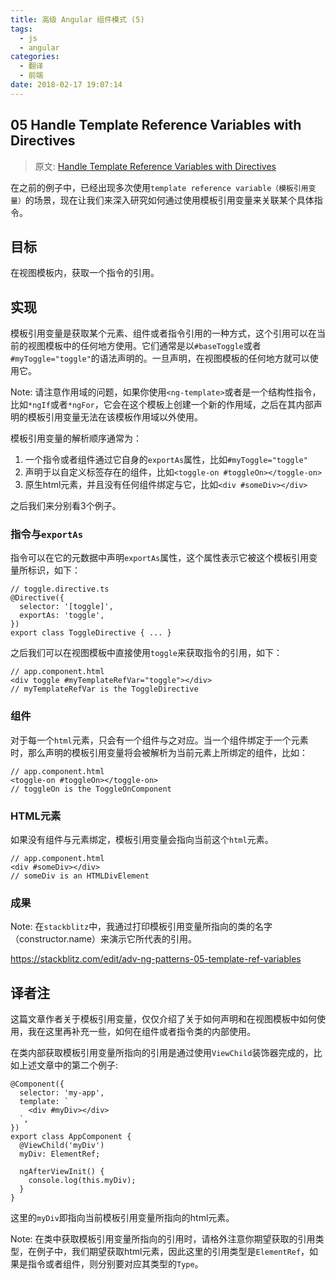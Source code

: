 ```yaml
---
title: 高级 Angular 组件模式 (5)
tags:
  - js
  - angular
categories: 
  - 翻译
  - 前端
date: 2018-02-17 19:07:14
---
```



## 05 Handle Template Reference Variables with Directives

> 原文: [Handle Template Reference Variables with Directives](https://blog.angularindepth.com/handle-template-reference-variables-with-directives-223081bc70c2)

在之前的例子中，已经出现多次使用``template reference variable（模板引用变量）``的场景，现在让我们来深入研究如何通过使用模板引用变量来关联某个具体指令。

## 目标
在视图模板内，获取一个指令的引用。

## 实现
模板引用变量是获取某个元素、组件或者指令引用的一种方式，这个引用可以在当前的视图模板中的任何地方使用。它们通常是以``#baseToggle``或者``#myToggle="toggle"``的语法声明的。一旦声明，在视图模板的任何地方就可以使用它。

Note: 请注意作用域的问题，如果你使用``<ng-template>``或者是一个结构性指令，比如``*ngIf``或者``*ngFor``，它会在这个模板上创建一个新的作用域，之后在其内部声明的模板引用变量无法在该模板作用域以外使用。

模板引用变量的解析顺序通常为：
1. 一个指令或者组件通过它自身的``exportAs``属性，比如``#myToggle="toggle"``
2. 声明于以自定义标签存在的组件，比如``<toggle-on #toggleOn></toggle-on>``
3. 原生html元素，并且没有任何组件绑定与它，比如``<div #someDiv></div>``

之后我们来分别看3个例子。

### 指令与``exportAs``
指令可以在它的元数据中声明``exportAs``属性，这个属性表示它被这个模板引用变量所标识，如下：
```
// toggle.directive.ts
@Directive({
  selector: '[toggle]',
  exportAs: 'toggle',
})
export class ToggleDirective { ... }
```

之后我们可以在视图模板中直接使用``toggle``来获取指令的引用，如下：
```
// app.component.html
<div toggle #myTemplateRefVar="toggle"></div>
// myTemplateRefVar is the ToggleDirective
```

### 组件
对于每一个``html``元素，只会有一个组件与之对应。当一个组件绑定于一个元素时，那么声明的模板引用变量将会被解析为当前元素上所绑定的组件，比如：
```
// app.component.html
<toggle-on #toggleOn></toggle-on>
// toggleOn is the ToggleOnComponent
```

### HTML元素
如果没有组件与元素绑定，模板引用变量会指向当前这个``html``元素。
```
// app.component.html
<div #someDiv></div>
// someDiv is an HTMLDivElement
```

### 成果
Note: 在``stackblitz``中，我通过打印模板引用变量所指向的类的名字（constructor.name）来演示它所代表的引用。

https://stackblitz.com/edit/adv-ng-patterns-05-template-ref-variables

## 译者注
这篇文章作者关于模板引用变量，仅仅介绍了关于如何声明和在视图模板中如何使用，我在这里再补充一些，如何在组件或者指令类的内部使用。

在类内部获取模板引用变量所指向的引用是通过使用``ViewChild``装饰器完成的，比如上述文章中的第二个例子:
```
@Component({
  selector: 'my-app',
  template: `
    <div #myDiv></div>
  `,
})
export class AppComponent {
  @ViewChild('myDiv')
  myDiv: ElementRef;

  ngAfterViewInit() {
    console.log(this.myDiv);
  }
}
```
这里的``myDiv``即指向当前模板引用变量所指向的html元素。

Note: 在类中获取模板引用变量所指向的引用时，请格外注意你期望获取的引用类型，在例子中，我们期望获取html元素，因此这里的引用类型是``ElementRef``，如果是指令或者组件，则分别要对应其类型的``Type``。
